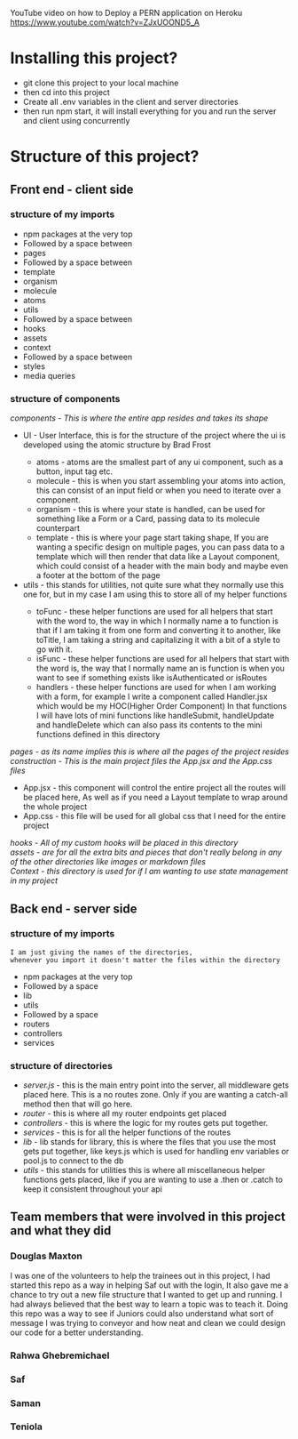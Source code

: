 YouTube video on how to Deploy a PERN application on Heroku
https://www.youtube.com/watch?v=ZJxUOOND5_A

# Installing this project?

<ul>
    <li>git clone this project to your local machine</li>
    <li>then cd into this project</li>
    <li>Create all .env variables in the client and server directories</li>
    <li>then run npm start, it will install everything for you and run the server and client using concurrently</li>
</ul>

# Structure of this project?

## Front end - client side

### structure of my imports

<ul>
    <li>npm packages at the very top</li>
    <li>Followed by a space between</li>
    <li>pages</li>
    <li>Followed by a space between</li>
    <li>template</li>
    <li>organism</li>
    <li>molecule</li>
    <li>atoms</li>
    <li>utils</li>
    <li>Followed by a space between</li>
    <li>hooks</li>
    <li>assets</li>
    <li>context</li>
    <li>Followed by a space between</li>
    <li>styles</li>
    <li>media queries</li>
</ul>

### structure of components

<i>components - This is where the entire app resides and takes its shape</i><br>
<ul>
    <li>UI - User Interface, this is for the structure of the project where the ui is developed using the atomic structure by Brad Frost</li>
    <ul>
        <li>atoms - atoms are the smallest part of any ui component, such as a button, input tag etc.</li>
        <li>molecule - this is when you start assembling your atoms into action, this can consist of an input field or when you need to iterate over a component.</li>
        <li>organism - this is where your state is handled, can be used for something like a Form or a Card, passing data to its molecule counterpart</li>
        <li>template - this is where your page start taking shape, If you are wanting a specific design on multiple pages, you can pass data to a template which will then render that data like a Layout component, which could consist of a header with the main body and maybe even a footer at the bottom of the page</li>
    </ul>
    <li>utils - this stands for utilities, not quite sure what they normally use this one for, but in my case I am using this to store all of my helper functions</li>
    <ul>
        <li>toFunc - these helper functions are used for all helpers that start with the word to, the way in which I normally name a to function is that if I am taking it from one form and converting it to another, like toTitle, I am taking a string and capitalizing it with a bit of a style to go with it.</li> 
        <li>isFunc - these helper functions are used for all helpers that start with the word is, the way that I normally name an is function is when you want to see if something exists like isAuthenticated or isRoutes</li>
        <li>handlers - these helper functions are used for when I am working with a form, for example I write a component called Handler.jsx which would be my HOC(Higher Order Component) In that functions I will have lots of mini functions like handleSubmit, handleUpdate and handleDelete which can also pass its contents to the mini functions defined in this directory</li>
    </ul>
</ul>
<i>pages - as its name implies this is where all the pages of the project resides</i><br>
<i>construction - This is the main project files the App.jsx and the App.css files</i>
<ul>
    <li>App.jsx - this component will control the entire project all the routes will be placed here, As well as if you need a Layout template to wrap around the whole project</li>
    <li>App.css - this file will be used for all global css that I need for the entire project</li>
</ul>
<i>hooks - All of my custom hooks will be placed in this directory</i><br>
<i>assets - are for all the extra bits and pieces that don't really belong in any of the other directories like images or markdown files</i><br>
<i>Context - this directory is used for if I am wanting to use state management in my project</i>

## Back end - server side

### structure of my imports

    I am just giving the names of the directories, 
    whenever you import it doesn't matter the files within the directory

<ul>
    <li>npm packages at the very top</li>
    <li>Followed by a space</li>
    <li>lib</li>
    <li>utils</li>
    <li>Followed by a space</li>
    <li>routers</li>
    <li>controllers</li>
    <li>services</li>
</ul>

### structure of directories

<ul>
    <li><i>server.js</i> - this is the main entry point into the server, all middleware gets placed here. This is a no routes zone. Only if you are wanting a catch-all method then that will go here.</li>
    <li><i>router</i> - this is where all my router endpoints get placed</li>
    <li><i>controllers</i> - this is where the logic for my routes gets put together.</li>
    <li><i>services</i> - this is for all the helper functions of the routes</li>
    <li><i>lib</i> - lib stands for library, this is where the files that you use the most gets put together, like keys.js which is used for handling env variables or pool.js to connect to the db</li>
    <li><i>utils</i> - this stands for utilities this is where all miscellaneous helper functions gets placed, like if you are wanting to use a .then or .catch to keep it consistent throughout your api</li>
</ul>

## Team members that were involved in this project and what they did

### Douglas Maxton

I was one of the volunteers to help the trainees out in this project,
I had started this repo as a way in helping Saf out with the login,
It also gave me a chance to try out a new file structure that I wanted to get up and running.
I had always believed that the best way to learn a topic was to teach it.
Doing this repo was a way to see if Juniors could also understand what sort of message I was trying to conveyor and how
neat and clean we could design our code for a better understanding.

### Rahwa Ghebremichael

### Saf

### Saman

### Teniola










